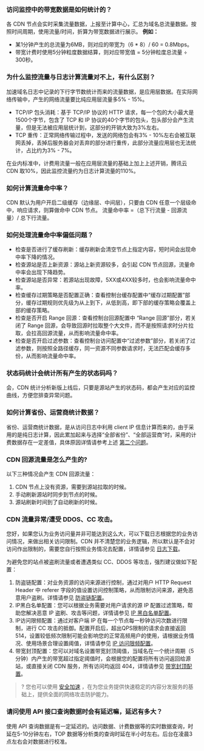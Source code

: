 ### 访问监控中的带宽数据是如何统计的？
各 CDN 节点会实时采集流量数据，上报至计算中心，汇总为域名总流量数据。按照时间周期，使用流量/时间，折算为带宽数据进行展示。
**例如：**
- 某1分钟产生的总流量为6MB，则对应的带宽为（6 * 8）/ 60 = 0.8Mbps。
- 带宽计费时使用5分钟粒度数据结算，则对应带宽值 = 5分钟粒度总流量 ÷ 300秒。

<span ID="second"></span>
### 为什么监控流量与日志计算流量对不上，有什么区别？
加速域名日志中记录的下行字节数统计而来的流量数据，是应用层数据。在实际网络传输中，产生的网络流量要比纯应用层流量多5% - 15%。
- TCP/IP 包头消耗：基于 TCP/IP 协议的 HTTP 请求，每一个包的大小最大是1500个字节，包含了 TCP 和 IP 协议的40个字节的包头，包头部分会产生流量，但是无法被应用层统计到，这部分的开销大致为3%左右。
- TCP 重传：正常网络传输过程中，发送的网络包会有3% - 10%左右会被互联网丢掉，丢掉后服务器会对丢弃的部分进行重传，此部分流量应用层也无法统计，占比约为3% - 7%。

在业内标准中，计费用流量一般在应用层流量的基础上加上上述开销，腾讯云 CDN 取10%，因此监控流量约为日志计算流量的110%。

### 如何计算流量命中率？
CDN 默认为用户开启二级缓存（边缘层、中间层），只要由 CDN 任意一个层级命中，响应请求，则算做命中 CDN 节点。
流量命中率 =（总下行流量 - 回源流量）/ 总下行流量。

### 如何处理流量命中率偏低问题？
- 检查是否进行了缓存刷新：缓存刷新会清空节点上指定内容，短时间会出现命中率下降的情况。
- 检查源站是否上新资源：源站上新资源较多，会引起 CDN 节点回源，流量命中率会出现下降趋势。
- 检查源站是否异常：若源站出现故障，5XX或4XX较多时，也会影响流量命中率。
- 检查缓存过期策略是否配置正确：查看控制台缓存配置中“缓存过期配置”部分，缓存过期规则优先级为从上到下，从低到高，即下部的缓存策略会覆盖上部的缓存策略。
- 检查是否开启 Range 回源：查看控制台回源配置中 “Range 回源”部分，若关闭了 Range 回源，会导致回源时拉取整个大文件，而不是按照请求时分片拉取，会拉高回源流量，从而影响流量命中率。
- 检查是否开启过滤参数：查看控制台访问配置中“过滤参数”部分，若关闭了过滤参数，则按照全路径缓存，同一资源不同参数请求时，无法匹配会缓存多份，从而影响流量命中率。

### 状态码统计会统计所有产生的状态码吗？
会，CDN 统计分析新版上线后，只要是源站产生的状态码，都会产生对应的监控曲线，方便您排查异常问题。

### 如何计算省份、运营商统计数据？
省份、运营商统计数据，是从访问日志中利用 client IP 信息计算而来的，由于采用的是纯日志计算，因此累加起来与选择“全部省份”、“全部运营商”时，采用的计费数据存在一定差值，具体原因详情请参考上述 [第二个问题](#second)。

### CDN 回源流量是怎么产生的?

以下三种情况会产生 CDN 回源流量：
1. CDN 节点上没有资源，需要到源站拉取的时候。
2. 手动刷新源站时同步到节点的时候。
3. 源站刷新时间到了自动刷新的时候。

### CDN 流量异常/遭受 DDOS、CC 攻击。

您好，如果您认为业务访问量并非可能达到这么大，可以下载日志根据您的业务访问情况，来做出相关访问限制。CDN 并不清楚您的业务逻辑，所以默认是不会对访问作出限制的，需要您自行按照业务情况去配置，详情请参见 [日志下载](https://cloud.tencent.com/document/product/228/6316)。

为避免您的站点被盗刷流量或者遭遇类似 CC、DDOS 等攻击，强烈建议做如下配置：
1. 防盗链配置：对业务资源的访问来源进行控制，通过对用户 HTTP Request Header 中 referer 字段的值设置访问控制策略，从而限制访问来源，避免恶意用户盗刷。详情请参见 [防盗链配置](https://cloud.tencent.com/document/product/228/41454)。
2. IP黑白名单配置：您可以根据业务需要对用户请求的源 IP 配置过滤策略，帮助您解决恶意 IP 盗刷、攻击等问题，详情请参见 [IP 黑白名单配置](https://cloud.tencent.com/document/product/228/41431)。
3. IP访问限频配置：通过对客户端 IP 在每一个节点每一秒钟访问次数进行限制，进行 CC 攻击的抵御。配置开启后，超出QPS限制的请求会直接返回514，设置较低频次限制可能会影响您的正常高频用户的使用，请根据业务情况、使用场景合理设置阈值，详情请参见 [IP 访问限频配置](https://cloud.tencent.com/document/product/228/41432)。
4. 带宽封顶配置：您可以对域名设置带宽封顶阈值，当域名在一个统计周期（5分钟）内产生的带宽超过指定阈值时，会根据您的配置将所有访问返回给源站，或直接关闭 CDN 服务，所有访问均返回 404，详情请参见 [带宽封顶配置](https://cloud.tencent.com/document/product/228/41733)。

>? 您也可以使用 [安全加速](https://cloud.tencent.com/product/scdn) ，在为您业务提供快速稳定的内容分发服务的基础上，提供全面的网络攻击防护能力。

### 请问使用 API 接口查询数据时会有延迟嘛，延迟有多大？
使用 API 查询数据是有一定延迟的。访问数据、计费数据等的实时数据查询，时延在5-10分钟左右，TOP 数据等分析类的查询时延在半小时左右。后台在凌晨3点左右会对数据进行校准。



